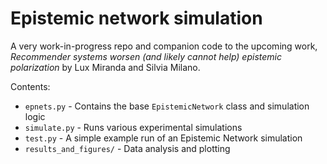 # Epistemic network simulation

A very work-in-progress repo and companion code to the upcoming work, _Recommender systems worsen (and likely cannot help) epistemic polarization_ by Lux Miranda and Silvia Milano. 

Contents:

* ``epnets.py`` - Contains the base ``EpistemicNetwork`` class and simulation logic  
* ``simulate.py`` - Runs various experimental simulations  
* ``test.py`` - A simple example run of an Epistemic Network simulation
* ``results_and_figures/`` - Data analysis and plotting 


